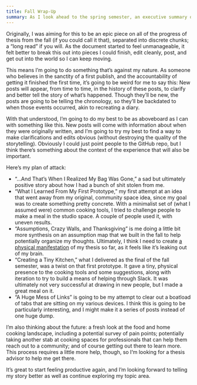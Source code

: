 ```yaml
---
title: Fall Wrap-Up
summary: As I look ahead to the spring semester, an executive summary of my fall.
---
```


Originally, I was aiming for this to be an epic piece on all of the progress of thesis from the fall (if you could call it that), separated into discrete chunks; a “long read” if you will. As the document started to feel unmanageable, it felt better to break this out into pieces I could finish, edit cleanly, post, and get out into the world so I can keep moving.

This means I’m going to do something that’s against my nature. As someone who believes in the sanctity of a first publish, and the accountability of getting it finished the first time, it’s going to be weird for me to say this: New posts will appear, from time to time, in the history of these posts, to clarify and better tell the story of what’s happened. Though they’ll be new, the posts are going to be telling the chronology, so they’ll be backdated to when those events occurred, akin to recreating a diary.

With that understood, I’m going to do my best to be as aboveboard as I can with something like this. New posts will come with information about when they were originally written, and I’m going to try my best to find a way to make clarifications and edits obvious (without destroying the quality of the storytelling). Obviously I could just point people to the GitHub repo, but I think there’s something about the context of the experience that will also be important.

Here’s my plan of attack:
- “…And That’s When I Realized My Bag Was Gone,” a sad but ultimately positive story about how I had a bunch of shit stolen from me.
- “What I Learned From My First Prototype,” my first attempt at an idea that went away from my original, community space idea, since my goal was to create something pretty concrete. With a minimalist set of (what I assumed were) common cooking tools, I tried to challenge people to make a meal in the studio space. A couple of people used it, with uneven results.
- “Assumptions, Crazy Walls, and Thanksgiving” is me doing a little bit more synthesis on an assumption map that we built in the fall to help potentially organize my thoughts. Ultimately, I think I need to create [a physical manifestation](http://5by5.tv/b2w/249 "B2W #249: “A John Nash Moment”") of my thesis so far, as it feels like it’s leaking out of my brain.
- “Creating a Tiny Kitchen,” what I delivered as the final of the fall semester, was a twist on that first prototype. It gave a tiny, physical presence to the cooking tools and some suggestions, along with iteration to try to build a means of helping through Slack. It was ultimately not very successful at drawing in new people, but I made a great meal on it.
- “A Huge Mess of Links” is going to be my attempt to clear out a boatload of tabs that are sitting on my various devices. I think this is going to be particularly interesting, and I might make it a series of posts instead of one huge dump.

I’m also thinking about the future: a fresh look at the food and home cooking landscape, including a potential survey of pain points; potentially taking another stab at cooking spaces for professionals that can help them reach out to a community; and of course getting out there to learn more. This process requires a little more help, though, so I‘m looking for a thesis advisor to help me get there.

It’s great to start feeling productive again, and I’m looking forward to telling my story better as well as continue exploring my topic area.